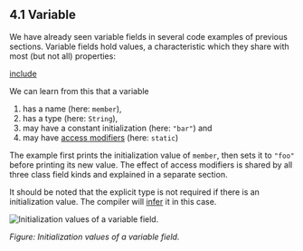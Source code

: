 ## 4.1 Variable

We have already seen variable fields in several code examples of previous sections. Variable fields hold values, a characteristic which they share with most (but not all) properties:

[include](assets/VariableField.hx)

We can learn from this that a variable

1. has a name (here: `member`),
2. has a type (here: `String`),
3. may have a constant initialization (here: `"bar"`) and
4. may have [access modifiers](class-field-access-modifier.md) (here: `static`)

The example first prints the initialization value of `member`, then sets it to `"foo"` before printing its new value. The effect of access modifiers is shared by all three class field kinds and explained in a separate section.

It should be noted that the explicit type is not required if there is an initialization value. The compiler will [infer](type-system-type-inference.md) it in this case.

<img src="../../../HaxeManual/assets/graphics/generated/class-field-variable-init-values.png" alt="Initialization values of a variable field." title="Initialization values of a variable field." />

_Figure: Initialization values of a variable field._
